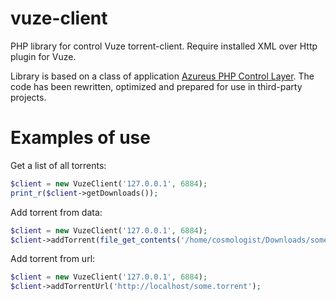 vuze-client
===========

PHP library for control Vuze torrent-client.
Require installed XML over Http plugin for Vuze.

Library is based on a class of application <a href="http://strawp.net/azureus_php/">Azureus PHP Control Layer</a>.
The code has been rewritten, optimized and prepared for use in third-party projects.

Examples of use
===============

Get a list of all torrents:
```php
$client = new VuzeClient('127.0.0.1', 6884);
print_r($client->getDownloads());
```

Add torrent from data:
```php
$client = new VuzeClient('127.0.0.1', 6884);
$client->addTorrent(file_get_contents('/home/cosmologist/Downloads/some.torrent'));
```

Add torrent from url:
```php
$client = new VuzeClient('127.0.0.1', 6884);
$client->addTorrentUrl('http://localhost/some.torrent');
```
